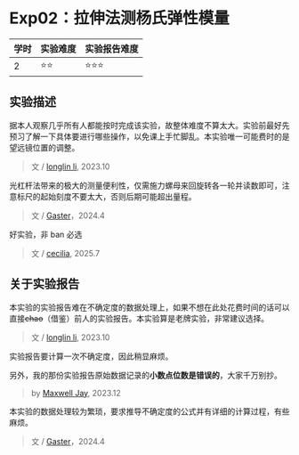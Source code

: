 # Exp02：拉伸法测杨氏弹性模量

| 学时 | 实验难度 | 实验报告难度 |
|------|---------|------------|
| 2 | ⭐⭐ | ⭐⭐⭐ |

## 实验描述

据本人观察几乎所有人都能按时完成该实验，故整体难度不算太大。实验前最好先预习了解一下具体要进行哪些操作，以免课上手忙脚乱。本实验唯一可能费时的是望远镜位置的调整。

> 文 / [longlin li](https://github.com/longlin10086), 2023.10

光杠杆法带来的极大的测量便利性，仅需施力螺母来回旋转各一轮并读数即可，注意标尺的起始刻度不要太大，否则后期可能超出量程。

> 文 / [Gaster](https://github.com/WDGaster703/)，2024.4

好实验，非 ban 必选
> 文 / [cecilia](https://github.com/mircecilia), 2025.7

## 关于实验报告

本实验的实验报告难在不确定度的数据处理上，如果不想在此处花费时间的话可以直接~~chao~~（借鉴）前人的实验报告。本实验算是老牌实验，非常建议选择。

> 文 / [longlin li](https://github.com/longlin10086), 2023.10

实验报告要计算一次不确定度，因此稍显麻烦。

另外，我的那份实验报告原始数据记录的**小数点位数是错误的**，大家千万别抄。

> by [Maxwell Jay](https://github.com/MaxwellJay256), 2023.12

本实验的数据处理较为繁琐，要求推导不确定度的公式并有详细的计算过程，有些麻烦。

> 文 / [Gaster](https://github.com/WDGaster703/)，2024.4